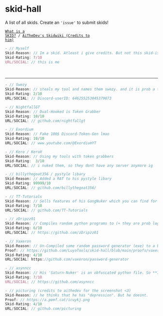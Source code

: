 # skid-hall
A list of all skids. Create an `'issue'` to submit skids!

<code><a href="https://en.wikipedia.org/wiki/Script_kiddie">What is a SKID?</a> / <a href="https://skid.wiki">AiTheDev's Skidwiki (Credits to him)</a>
</code>

```js
- // Myself
Skid-Reason: // Im a skid. Atleast i give credits. But not this skid-ish like these idiots:
Skid-Rating: ?/10
URL/SOCIAL: // this is me
```

<br>

- - -
```js
- // Swezy
Skid-Reason: // steals my tool and names them swezy. and it is prob a token grabber
Skid-Rating: 2/10
URL/SOCIAL: // Discord-userID: 646255253045379073
```

```js
- // NightfallGT
Skid-Reason: // Dual-Hooked is Token Grabber
Skid-Rating: 10/10
URL/SOCIAL: // github.com/nightfallgt
```

```js
- // Exordium
Skid-Reason: // Fake 100$ Discord-Token-Gen lmao
Skid-Rating: 10/10
URL/SOCIAL: // www.youtube.com/@ExordiumYT
```

```js
- // Kero / KeroX
Skid-Reason: // Using my tools with token grabbers
Skid-Rating:  3/10
URL/SOCIAL: // i nuked them, so they dont have any server anymore ig
```

```js
- // billythegoat356 / pystyle libary
Skid-Reason: // Added a RAT to his pystyle libary
Skid-Rating: 99999/10
URL/SOCIAL: // github.com/billythegoat356/
```

```js
- // TT-Tutorials
Skid-Reason: // Sells features of his GangNuker which you can find for free
Skid-Rating: 7/10
URL/SOCIAL: // github.com/TT-Tutorials
```

```js
- // zDripzz01
Skid-Reason: // Compiles random python programs to (+ they are prob loggers & HE STARS HIS OWN PROJECTS💀)
Skid-Rating: 6/10
URL/SOCIAL: // https://github.com/zDripzz01
```

```js
- // Vaxeron
Skid-Reason: // Un-Compiled some random password generator (exe) to a batch and now thinks it is 'his' gen
Proof: // https://github.com/LuyaTools/skid-hall/blob/main/proofs/vaxeron_proof.PNG?raw=true
Skid-Rating: 4/10
URL/SOCIAL: https://github.com/vaxeron/password-generator
```

```js
- // asynncc
Skid-Reason: // His 'Saturn-Nuker' is an obfuscated python file. So **I GUESS** it is a logger!
Skid-Rating: ?/10
URL/SOCIAL: // https://github.com/asynncc
```

```js
- // picturing (credits to aithedev for the screenshot <3)
Skid-Reason: // he thinks that he has "depression". But he doesnt.
Proof: // https://a.pomf.cat/icuykj.png
Skid-Rating: 4/10
URL/SOCIAL: // github.com/picturing
```
